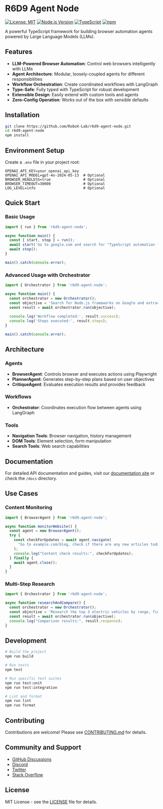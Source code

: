# R6D9 Agent Node

[![License: MIT](https://img.shields.io/badge/License-MIT-blue.svg)](https://opensource.org/licenses/MIT)
[![Node.js Version](https://img.shields.io/badge/node-%3E%3D16.0.0-brightgreen.svg)](https://nodejs.org/)
[![TypeScript](https://img.shields.io/badge/TypeScript-%3E%3D5.0.0-blue.svg)](https://www.typescriptlang.org/)
[![npm](https://img.shields.io/npm/v/r6d9-agent-node.svg)](https://www.npmjs.com/package/r6d9-agent-node)

A powerful TypeScript framework for building browser automation agents powered by Large Language Models (LLMs).

## Features

- **LLM-Powered Browser Automation**: Control web browsers intelligently with LLMs
- **Agent Architecture**: Modular, loosely-coupled agents for different responsibilities
- **Workflow Orchestration**: Create coordinated workflows with LangGraph
- **Type-Safe**: Fully typed with TypeScript for robust development
- **Extensible Design**: Easily extend with custom tools and agents
- **Zero-Config Operation**: Works out of the box with sensible defaults

## Installation

```bash
git clone https://github.com/RoboX-Lab/r6d9-agent-node.git
cd r6d9-agent-node
npm install
```

## Environment Setup

Create a `.env` file in your project root:

```
OPENAI_API_KEY=your_openai_api_key
OPENAI_API_MODEL=gpt-4o-2024-05-13  # Optional
BROWSER_HEADLESS=true               # Optional
BROWSER_TIMEOUT=30000               # Optional
LOG_LEVEL=info                      # Optional
```

## Quick Start

### Basic Usage

```typescript
import { run } from 'r6d9-agent-node';

async function main() {
  const { start, stop } = run();
  await start('Go to google.com and search for "TypeScript automation frameworks"');
  await stop();
}

main().catch(console.error);
```

### Advanced Usage with Orchestrator

```typescript
import { Orchestrator } from 'r6d9-agent-node';

async function main() {
  const orchestrator = new Orchestrator();
  const objective = 'Search for Node.js frameworks on Google and extract the top 3 results';
  const result = await orchestrator.run(objective);
  
  console.log('Workflow completed:', result.success);
  console.log('Steps executed:', result.steps);
}

main().catch(console.error);
```

## Architecture

### Agents
- **BrowserAgent**: Controls browser and executes actions using Playwright
- **PlannerAgent**: Generates step-by-step plans based on user objectives
- **CritiqueAgent**: Evaluates execution results and provides feedback

### Workflows
- **Orchestrator**: Coordinates execution flow between agents using LangGraph

### Tools
- **Navigation Tools**: Browser navigation, history management
- **DOM Tools**: Element selection, form manipulation
- **Search Tools**: Web search capabilities

## Documentation

For detailed API documentation and guides, visit our [documentation site](https://docs.robox-lab.org/r6d9-agent-node) or check the `/docs` directory.

## Use Cases

### Content Monitoring
```typescript
import { BrowserAgent } from 'r6d9-agent-node';

async function monitorWebsite() {
  const agent = new BrowserAgent();
  try {
    const checkForUpdates = await agent.navigate(
      "Go to example.com/blog, check if there are any new articles today, and extract their titles and publish dates"
    );
    console.log("Content check results:", checkForUpdates);
  } finally {
    await agent.close();
  }
}
```

### Multi-Step Research
```typescript
import { Orchestrator } from 'r6d9-agent-node';

async function researchAndCompare() {
  const orchestrator = new Orchestrator();
  const objective = 'Research the top 3 electric vehicles by range, find their prices, and create a comparison table';
  const result = await orchestrator.run(objective);
  console.log("Comparison results:", result.response);
}
```

## Development

```bash
# Build the project
npm run build

# Run tests
npm test

# Run specific test suites
npm run test:unit
npm run test:integration

# Lint and format
npm run lint
npm run format
```

## Contributing

Contributions are welcome! Please see [CONTRIBUTING.md](./docs/CONTRIBUTING.md) for details.

## Community and Support

- [GitHub Discussions](https://github.com/RoboX-Lab/r6d9-agent-node/discussions)
- [Discord](https://r6d9.com/discord)
- [Twitter](https://x.com/Roboagent69)
- [Stack Overflow](https://stackoverflow.com/questions/tagged/r6d9-agent-node)

## License

MIT License - see the [LICENSE](./LICENSE) file for details.

